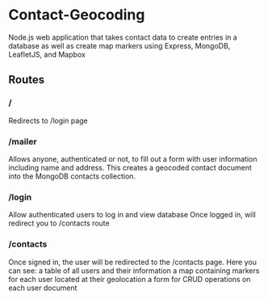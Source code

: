 # Contact-Geocoding
Node.js web application that takes contact data to create entries in a database as well as create map markers using Express, MongoDB, LeafletJS, and Mapbox

## Routes
### /
Redirects to /login page

### /mailer
Allows anyone, authenticated or not, to fill out a form with user information including name and address.
This creates a geocoded contact document into the MongoDB contacts collection. 

### /login
Allow authenticated users to log in and view database
Once logged in, will redirect you to /contacts route

### /contacts
Once signed in, the user will be redirected to the /contacts page.
Here you can see:
  a table of all users and their information
  a map containing markers for each user located at their geolocation
  a form for CRUD operations on each user document
